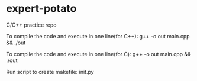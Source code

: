 # expert-potato
C/C++ practice repo

To compile the code and execute in one line(for C++): 
g++ -o out main.cpp && ./out

To compile the code and execute in one line(for C): 
g++ -o out main.cpp && ./out

Run script to create makefile: init.py
